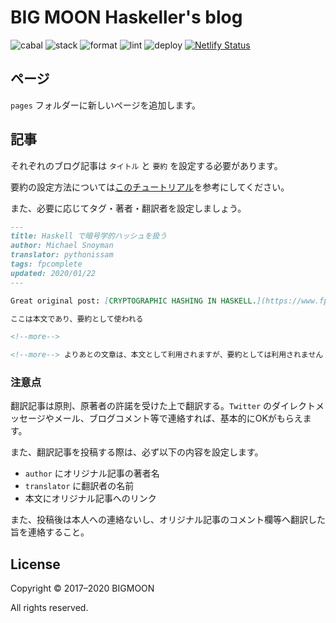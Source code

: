 # BIG MOON Haskeller's blog

![cabal](https://github.com/e-bigmoon/haskell-blog/workflows/cabal/badge.svg)
![stack](https://github.com/e-bigmoon/haskell-blog/workflows/stack/badge.svg)
![format](https://github.com/e-bigmoon/haskell-blog/workflows/format/badge.svg)
![lint](https://github.com/e-bigmoon/haskell-blog/workflows/lint/badge.svg)
![deploy](https://github.com/e-bigmoon/haskell-blog/workflows/deploy/badge.svg)
[![Netlify Status](https://api.netlify.com/api/v1/badges/9fdf0837-5e38-4dc5-a035-bde11f5d0b83/deploy-status)](https://app.netlify.com/sites/haskell/deploys)

## ページ

`pages` フォルダーに新しいページを追加します。

## 記事

それぞれのブログ記事は `タイトル` と `要約` を設定する必要があります。

要約の設定方法については[このチュートリアル](https://jaspervdj.be/hakyll/tutorials/using-teasers-in-hakyll.html)を参考にしてください。

また、必要に応じてタグ・著者・翻訳者を設定しましょう。

```md
---
title: Haskell で暗号学的ハッシュを扱う
author: Michael Snoyman
translator: pythonissam
tags: fpcomplete
updated: 2020/01/22
---

Great original post: [CRYPTOGRAPHIC HASHING IN HASKELL.](https://www.fpcomplete.com/blog/2017/09/cryptographic-hashing-haskell).

ここは本文であり、要約として使われる

<!--more-->

<!--more--> よりあとの文章は、本文として利用されますが、要約としては利用されません
```

### 注意点

翻訳記事は原則、原著者の許諾を受けた上で翻訳する。`Twitter` のダイレクトメッセージやメール、ブログコメント等で連絡すれば、基本的にOKがもらえます。

また、翻訳記事を投稿する際は、必ず以下の内容を設定します。

- `author` にオリジナル記事の著者名
- `translator` に翻訳者の名前
- 本文にオリジナル記事へのリンク

また、投稿後は本人への連絡ないし、オリジナル記事のコメント欄等へ翻訳した旨を連絡すること。

## License

Copyright © 2017–2020 BIGMOON

All rights reserved.
